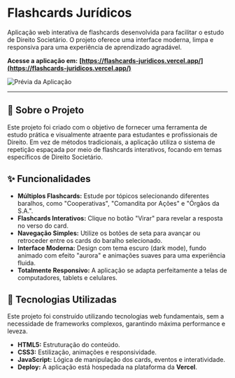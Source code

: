 # Flashcards Jurídicos

Aplicação web interativa de flashcards desenvolvida para facilitar o estudo de Direito Societário. O projeto oferece uma interface moderna, limpa e responsiva para uma experiência de aprendizado agradável.

**Acesse a aplicação em:** **[https://flashcards-juridicos.vercel.app/](https://flashcards-juridicos.vercel.app/)**

![Prévia da Aplicação](https://i.imgur.com/CiDKp1K.png)

---

## 🎯 Sobre o Projeto

Este projeto foi criado com o objetivo de fornecer uma ferramenta de estudo prática e visualmente atraente para estudantes e profissionais de Direito. Em vez de métodos tradicionais, a aplicação utiliza o sistema de repetição espaçada por meio de flashcards interativos, focando em temas específicos de Direito Societário.

## ✨ Funcionalidades

* **Múltiplos Flashcards:** Estude por tópicos selecionando diferentes baralhos, como "Cooperativas", "Comandita por Ações" e "Órgãos da S.A.".
* **Flashcards Interativos:** Clique no botão "Virar" para revelar a resposta no verso do card.
* **Navegação Simples:** Utilize os botões de seta para avançar ou retroceder entre os cards do baralho selecionado.
* **Interface Moderna:** Design com tema escuro (dark mode), fundo animado com efeito "aurora" e animações suaves para uma experiência fluida.
* **Totalmente Responsivo:** A aplicação se adapta perfeitamente a telas de computadores, tablets e celulares.

## 🚀 Tecnologias Utilizadas

Este projeto foi construído utilizando tecnologias web fundamentais, sem a necessidade de frameworks complexos, garantindo máxima performance e leveza.

* **HTML5:** Estruturação do conteúdo.
* **CSS3:** Estilização, animações e responsividade.
* **JavaScript:** Lógica de manipulação dos cards, eventos e interatividade.
* **Deploy:** A aplicação está hospedada na plataforma da **Vercel**.
